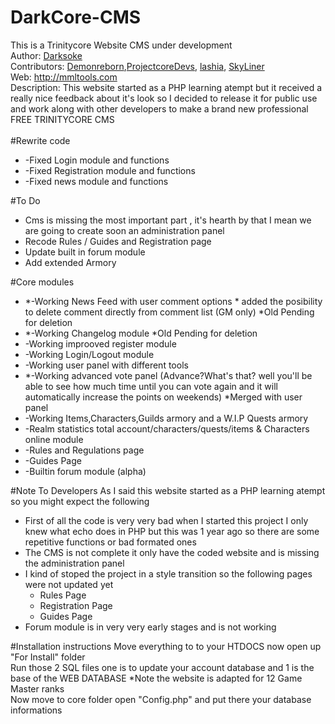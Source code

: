 # DarkCore-CMS
This is a Trinitycore Website CMS under development<br>
Author: <a href="https://github.com/darksoke">Darksoke</a><br>
Contributors: <a href="https://github.com/demonreborn">Demonreborn<a>,<a href="https://github.com/ProjectcoreDevs">ProjectcoreDevs<a>, <a href="https://github.com/lashia">lashia</a>, <a href="https://github.com/alexandre433">SkyLiner</a><br>
Web: http://mmltools.com<br>
Description: This website started as a PHP learning atempt but it received a really nice feedback about it's look so I decided to release it for public use and work along with other developers to make a brand new professional FREE TRINITYCORE CMS<br><br>
#Rewrite code
<ul>
    <li>-Fixed Login module and functions</li>
    <li>-Fixed Registration module and functions</li>
    <li>-Fixed news module and functions</li>
</ul>
#To Do
<ul>
    <li>Cms is missing the most important part , it's hearth by that I mean we are going to create soon an administration panel</li>
    <li>Recode Rules / Guides and Registration page</li>
    <li>Update built in forum module</li>
    <li>Add extended Armory</li>
</ul>

#Core modules
<ul>
    <li>*-Working News Feed with user comment options * added the posibility to delete comment directly from comment list (GM only)           *Old Pending for deletion</li>
    <li>*-Working Changelog module *Old Pending for deletion</li>
    <li>-Working improoved register module</li>
    <li>-Working Login/Logout module</li>
    <li>-Working user panel with different tools</li>
    <li>*-Working advanced vote panel (Advance?What's that? well you'll be able to see how much time until you can vote again and it          will automatically increase the points on weekends) *Merged with user panel</li>
    <li>-Working Items,Characters,Guilds armory and a W.I.P Quests armory</li>
    <li>-Realm statistics total account/characters/quests/items & Characters online module</li>
    <li>-Rules and Regulations page</li>
    <li>-Guides Page</li>
    <li>-Builtin forum module (alpha)</li>
</ul>

#Note To Developers
As I said this website started as a PHP learning atempt so you might expect the following<br>
<ul>
    <li>First of all the code is very very bad when I started this project I only knew what echo does in PHP but this was 1 year ago so there are some repetitive functions or bad formated ones</li>
    <li>The CMS is not complete it only have the coded website and is missing the administration panel</li>
    <li>I kind of stoped the project in a style transition so the following pages were not updated yet
        <ul>
            <li>Rules Page</li>
            <li>Registration Page</li>
            <li>Guides Page</li>
        </ul>
    </li>
    <li>Forum module is in very very early stages and is not working</li>
</ul>

#Installation instructions
Move everything to to your HTDOCS now open up "For Install" folder<br>
Run those 2 SQL files one is to update your account database and 1 is the base of the WEB DATABASE *Note the website is adapted for 12 Game Master ranks<br>
Now move to core folder open "Config.php" and put there your database informations
